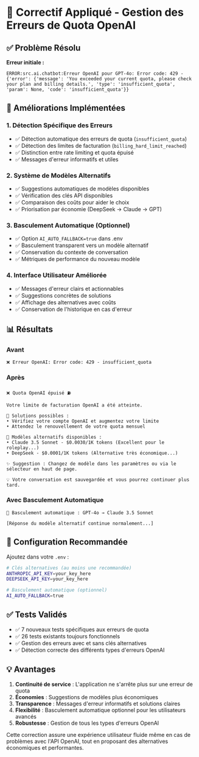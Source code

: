 # 🔧 Correctif Appliqué - Gestion des Erreurs de Quota OpenAI

## ✅ Problème Résolu

**Erreur initiale :**
```
ERROR:src.ai.chatbot:Erreur OpenAI pour GPT-4o: Error code: 429 - {'error': {'message': 'You exceeded your current quota, please check your plan and billing details.', 'type': 'insufficient_quota', 'param': None, 'code': 'insufficient_quota'}}
```

## 🚀 Améliorations Implémentées

### 1. Détection Spécifique des Erreurs
- ✅ Détection automatique des erreurs de quota (`insufficient_quota`)
- ✅ Détection des limites de facturation (`billing_hard_limit_reached`)
- ✅ Distinction entre rate limiting et quota épuisé
- ✅ Messages d'erreur informatifs et utiles

### 2. Système de Modèles Alternatifs
- ✅ Suggestions automatiques de modèles disponibles
- ✅ Vérification des clés API disponibles
- ✅ Comparaison des coûts pour aider le choix
- ✅ Priorisation par économie (DeepSeek → Claude → GPT)

### 3. Basculement Automatique (Optionnel)
- ✅ Option `AI_AUTO_FALLBACK=true` dans .env
- ✅ Basculement transparent vers un modèle alternatif
- ✅ Conservation du contexte de conversation
- ✅ Métriques de performance du nouveau modèle

### 4. Interface Utilisateur Améliorée
- ✅ Messages d'erreur clairs et actionnables
- ✅ Suggestions concrètes de solutions
- ✅ Affichage des alternatives avec coûts
- ✅ Conservation de l'historique en cas d'erreur

## 📊 Résultats

### Avant
```
❌ Erreur OpenAI: Error code: 429 - insufficient_quota
```

### Après
```
❌ Quota OpenAI épuisé ⛽

Votre limite de facturation OpenAI a été atteinte.

🔧 Solutions possibles :
• Vérifiez votre compte OpenAI et augmentez votre limite
• Attendez le renouvellement de votre quota mensuel

🔄 Modèles alternatifs disponibles :
• Claude 3.5 Sonnet - $0.0030/1K tokens (Excellent pour le roleplay...)
• DeepSeek - $0.0001/1K tokens (Alternative très économique...)

✨ Suggestion : Changez de modèle dans les paramètres ou via le sélecteur en haut de page.

💡 Votre conversation est sauvegardée et vous pourrez continuer plus tard.
```

### Avec Basculement Automatique
```
🔄 Basculement automatique : GPT-4o → Claude 3.5 Sonnet

[Réponse du modèle alternatif continue normalement...]
```

## 🔧 Configuration Recommandée

Ajoutez dans votre `.env` :

```bash
# Clés alternatives (au moins une recommandée)
ANTHROPIC_API_KEY=your_key_here
DEEPSEEK_API_KEY=your_key_here

# Basculement automatique (optionnel)
AI_AUTO_FALLBACK=true
```

## ✅ Tests Validés

- ✅ 7 nouveaux tests spécifiques aux erreurs de quota
- ✅ 26 tests existants toujours fonctionnels
- ✅ Gestion des erreurs avec et sans clés alternatives
- ✅ Détection correcte des différents types d'erreurs OpenAI

## 💡 Avantages

1. **Continuité de service** : L'application ne s'arrête plus sur une erreur de quota
2. **Économies** : Suggestions de modèles plus économiques
3. **Transparence** : Messages d'erreur informatifs et solutions claires
4. **Flexibilité** : Basculement automatique optionnel pour les utilisateurs avancés
5. **Robustesse** : Gestion de tous les types d'erreurs OpenAI

Cette correction assure une expérience utilisateur fluide même en cas de problèmes avec l'API OpenAI, tout en proposant des alternatives économiques et performantes.
